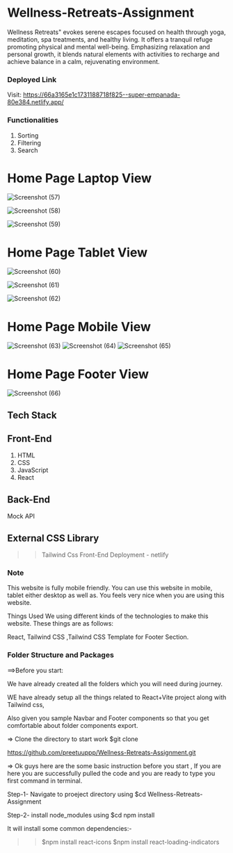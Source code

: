 # Wellness-Retreats-Assignment

Wellness Retreats" evokes serene escapes focused on health through yoga, meditation, spa treatments, and healthy living. It offers a tranquil refuge promoting physical and mental well-being. Emphasizing relaxation and personal growth, it blends natural elements with activities to recharge and achieve balance in a calm, rejuvenating environment.

### Deployed Link
Visit: https://66a3165e1c1731188718f825--super-empanada-80e384.netlify.app/

### Functionalities

1. Sorting
2. Filtering
3. Search

# Home Page Laptop View


![Screenshot (57)](https://github.com/user-attachments/assets/ac765b3b-928b-494a-8708-6a37479c0222)

![Screenshot (58)](https://github.com/user-attachments/assets/1396a860-f9c2-46a5-b088-2ebf0ba1bb32)

![Screenshot (59)](https://github.com/user-attachments/assets/a7e16fa7-35dc-4fc2-a64a-fa2b6421ec3c)

# Home Page Tablet View

![Screenshot (60)](https://github.com/user-attachments/assets/3f13a05f-9b36-4c7b-9c9f-8d58bf06460f)

![Screenshot (61)](https://github.com/user-attachments/assets/ec2b251c-2e94-44ba-89fd-a8fca5aa3b94)

![Screenshot (62)](https://github.com/user-attachments/assets/60334da6-09a8-4177-b833-598a9b9cd205)  

# Home Page Mobile View
![Screenshot (63)](https://github.com/user-attachments/assets/5522d7e6-ade4-483b-ae2b-4f6d967e32b6) 
![Screenshot (64)](https://github.com/user-attachments/assets/2e793433-61e7-44df-bb23-ce102704b2b3) 
![Screenshot (65)](https://github.com/user-attachments/assets/fbbe527d-8164-4b08-934f-5ad8a91add4f)

# Home Page Footer View
![Screenshot (66)](https://github.com/user-attachments/assets/f7ee8f98-9e3e-4115-b06c-b56ff7a960e7)


## Tech Stack

## Front-End
1. HTML
2. CSS
3. JavaScript
4. React

## Back-End
 Mock API

## External CSS Library
>> Tailwind Css
>> Front-End Deployment - netlify

### Note

This website is fully mobile friendly. You can use this website in mobile, tablet either desktop as well as. You feels very nice when you are using this website.

Things Used We using different kinds of the technologies to make this website. These things are as follows:

 React, Tailwind CSS ,Tailwind CSS Template for Footer Section.

### Folder Structure and Packages

==>Before you start:

We have already created all the folders which you will need during journey.

WE have already setup all the things related to React+Vite project along with Tailwind css,

Also given you sample Navbar and Footer components so that you get comfortable about folder components export.

=> Clone the directory to start work $git clone 

https://github.com/preetuuppp/Wellness-Retreats-Assignment.git

=> Ok guys here are the some basic instruction before you start , If you are here you are successfully pulled the code and you are ready to type you first command in terminal.

Step-1- Navigate to proeject directory using $cd Wellness-Retreats-Assignment

Step-2- install node_modules using $cd npm install

It will install some common dependencies:-
>> $npm install react-icons 
>> $npm install react-loading-indicators








